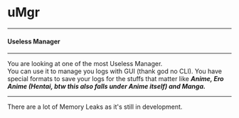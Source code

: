 # uMgr
---
#### Useless Manager
---

You are looking at one of the most Useless Manager.  
You can use it to manage you logs with GUI (thank god no CLI). You have special formats to save your logs for the stuffs that matter
like ***Anime, Ero Anime (Hentai, btw this also falls under Anime itself) and Manga.***

---

There are a lot of Memory Leaks as it's still in development.
